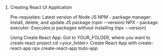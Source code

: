 

1. Creating React UI Application

    Pre-requisites:
   	Latest version of Node JS 
        NPM - package manager: Install, delete, and update JS package (npm --version)
	NPX - package executor: Executes js packages without installing (npx --version)

    Using Create React App:
        Got to YOUR_FOLDER, where you want to create react project
            cd <your_folder>
        Create React App with create-react-app
            npx create-react-app todo-app

    
